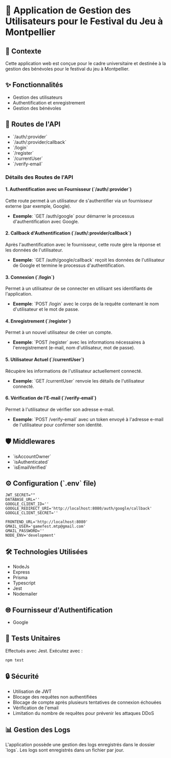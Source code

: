 # 🎉 Application de Gestion des Utilisateurs pour le Festival du Jeu à Montpellier

## 📜 Contexte
Cette application web est conçue pour le cadre universitaire et destinée à la gestion des bénévoles pour le festival du jeu à Montpellier.

## ✨ Fonctionnalités
- Gestion des utilisateurs
- Authentification et enregistrement
- Gestion des bénévoles

## 🚀 Routes de l'API
- \`/auth/:provider\`
- \`/auth/:provider/callback\`
- \`/login\`
- \`/register\`
- \`/currentUser\`
- \`/verify-email\`

### Détails des Routes de l'API

#### 1. Authentification avec un Fournisseur (\`/auth/:provider\`)
Cette route permet à un utilisateur de s'authentifier via un fournisseur externe (par exemple, Google).
- **Exemple**: \`GET /auth/google\` pour démarrer le processus d'authentification avec Google.

#### 2. Callback d'Authentification (\`/auth/:provider/callback\`)
Après l'authentification avec le fournisseur, cette route gère la réponse et les données de l'utilisateur.
- **Exemple**: \`GET /auth/google/callback\` reçoit les données de l'utilisateur de Google et termine le processus d'authentification.

#### 3. Connexion (\`/login\`)
Permet à un utilisateur de se connecter en utilisant ses identifiants de l'application.
- **Exemple**: \`POST /login\` avec le corps de la requête contenant le nom d'utilisateur et le mot de passe.

#### 4. Enregistrement (\`/register\`)
Permet à un nouvel utilisateur de créer un compte.
- **Exemple**: \`POST /register\` avec les informations nécessaires à l'enregistrement (e-mail, nom d'utilisateur, mot de passe).

#### 5. Utilisateur Actuel (\`/currentUser\`)
Récupère les informations de l'utilisateur actuellement connecté.
- **Exemple**: \`GET /currentUser\` renvoie les détails de l'utilisateur connecté.

#### 6. Vérification de l'E-mail (\`/verify-email\`)
Permet à l'utilisateur de vérifier son adresse e-mail.
- **Exemple**: \`POST /verify-email\` avec un token envoyé à l'adresse e-mail de l'utilisateur pour confirmer son identité.

## 🛡️ Middlewares
- \`isAccountOwner\`
- \`isAuthenticated\`
- \`isEmailVerified\`

## ⚙️ Configuration (\`.env\` file)
```
JWT_SECRET=""
DATABASE_URL=''
GOOGLE_CLIENT_ID=''
GOOGLE_REDIRECT_URI='http://localhost:8080/auth/google/callback'
GOOGLE_CLIENT_SECRET=''

FRONTEND_URL='http://localhost:8080'
GMAIL_USER='gamefest.mtp@gmail.com'
GMAIL_PASSWORD=''
NODE_ENV='development'
```



## 🛠️ Technologies Utilisées
- NodeJs
- Express
- Prisma
- Typescript
- Jest
- Nodemailer

## 🌐 Fournisseur d'Authentification
- Google

## 🧪 Tests Unitaires
Effectués avec Jest. Exécutez avec :
```
npm test
```

## 🔒 Sécurité
- Utilisation de JWT
- Blocage des requêtes non authentifiées
- Blocage de compte après plusieurs tentatives de connexion échouées
- Vérification de l'email
- Limitation du nombre de requêtes pour prévenir les attaques DDoS

## 📊 Gestion des Logs
L'application possède une gestion des logs enregistrés dans le dossier \`logs\`. Les logs sont enregistrés dans un fichier par jour.
